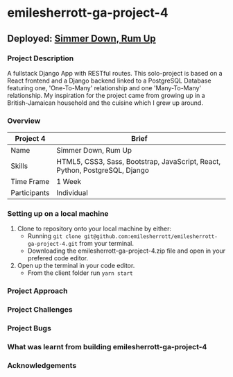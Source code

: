 # emilesherrott-ga-project-4
## Deployed: [Simmer Down, Rum Up](https://emilesherrott-ga-project-4.herokuapp.com/)
### Project Description

A fullstack Django App with RESTful routes. This solo-project is based on a React frontend and a Django backend linked to a PostgreSQL Database featuring one, 'One-To-Many' relationship and one 'Many-To-Many' relationship. My inspiration for the project came from growing up in a British-Jamaican household and the cuisine which I grew up around. 

### Overview
Project 4 | Brief
-------------|--------------
Name | Simmer Down, Rum Up
Skills | HTML5, CSS3, Sass, Bootstrap, JavaScript, React, Python, PostgreSQL, Django
Time Frame | 1 Week
Participants | Individual

### Setting up on a local machine
1. Clone to repository onto your local machine by either:
   * Running `git clone git@github.com:emilesherrott/emilesherrott-ga-project-4.git` from your terminal. 
   * Downloading the emilesherrott-ga-project-4.zip file and open in your prefered code editor. 
2. Open up the terminal in your code editor. 
   * From the client folder run `yarn start` 

### Project Approach

### Project Challenges

### Project Bugs

### What was learnt from building emilesherrott-ga-project-4

### Acknowledgements

